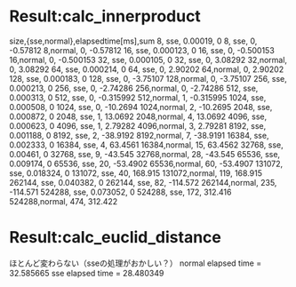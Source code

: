 # Result:calc_innerproduct
size,{sse,normal},elapsedtime[ms],sum
           8,   sse,     0.00019,         0
           8,   sse,           0,  -0.57812
           8,normal,           0,  -0.57812
          16,   sse,    0.000123,         0
          16,   sse,           0, -0.500153
          16,normal,           0, -0.500153
          32,   sse,    0.000105,         0
          32,   sse,           0,   3.08292
          32,normal,           0,   3.08292
          64,   sse,    0.000214,         0
          64,   sse,           0,   2.90202
          64,normal,           0,   2.90202
         128,   sse,    0.000183,         0
         128,   sse,           0,  -3.75107
         128,normal,           0,  -3.75107
         256,   sse,    0.000213,         0
         256,   sse,           0,  -2.74286
         256,normal,           0,  -2.74286
         512,   sse,    0.000313,         0
         512,   sse,           0, -0.315992
         512,normal,           1, -0.315995
        1024,   sse,    0.000508,         0
        1024,   sse,           0,  -10.2694
        1024,normal,           2,  -10.2695
        2048,   sse,    0.000872,         0
        2048,   sse,           1,   13.0692
        2048,normal,           4,   13.0692
        4096,   sse,    0.000623,         0
        4096,   sse,           1,   2.79282
        4096,normal,           3,   2.79281
        8192,   sse,    0.001188,         0
        8192,   sse,           2,  -38.9192
        8192,normal,           7,  -38.9191
       16384,   sse,    0.002333,         0
       16384,   sse,           4,   63.4561
       16384,normal,          15,   63.4562
       32768,   sse,     0.00461,         0
       32768,   sse,           9,   -43.545
       32768,normal,          28,   -43.545
       65536,   sse,    0.009174,         0
       65536,   sse,          20,  -53.4902
       65536,normal,          60,  -53.4907
      131072,   sse,    0.018324,         0
      131072,   sse,          40,   168.915
      131072,normal,         119,   168.915
      262144,   sse,    0.040382,         0
      262144,   sse,          82,  -114.572
      262144,normal,         235,  -114.571
      524288,   sse,    0.073052,         0
      524288,   sse,         172,   312.416
      524288,normal,         474,   312.422

# Result:calc_euclid_distance
ほとんど変わらない（sseの処理がおかしい？）
normal elapsed time = 32.585665
sse    elapsed time = 28.480349
